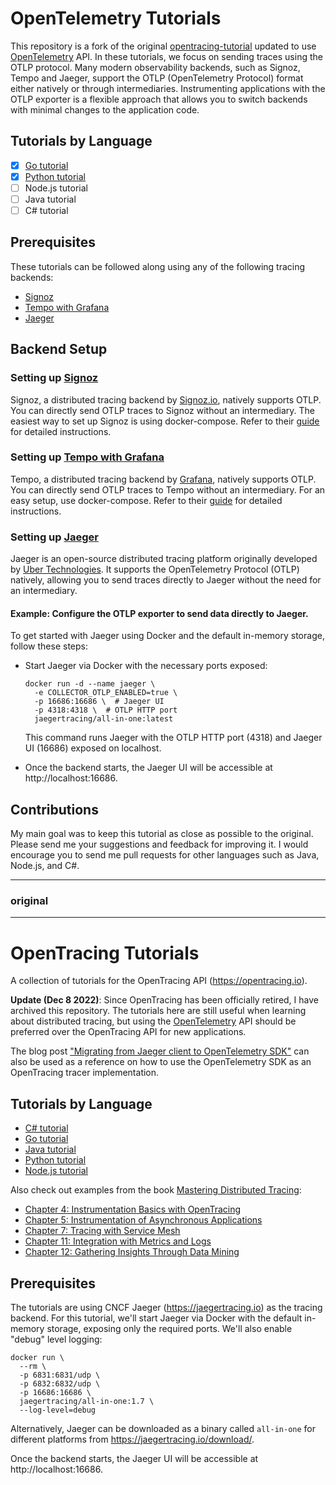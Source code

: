 # OpenTelemetry Tutorials

This repository is a fork of the original [opentracing-tutorial](https://github.com/yurishkuro/opentracing-tutorial) updated to use [OpenTelemetry](https://opentelemetry.io) API. In these tutorials, we focus on sending traces using the OTLP protocol. Many modern observability backends, such as Signoz, Tempo and Jaeger, support the OTLP (OpenTelemetry Protocol) format either natively or through intermediaries. Instrumenting applications with the OTLP exporter is a flexible approach that allows you to switch backends with minimal changes to the application code.

## Tutorials by Language

- [x] [Go tutorial](./go/)
- [x] [Python tutorial](./python)
- [ ] Node.js tutorial
- [ ] Java tutorial
- [ ] C# tutorial

## Prerequisites

These tutorials can be followed along using any of the following tracing backends:
* [Signoz](https://signoz.io/)
* [Tempo with Grafana](https://grafana.com/docs/tempo/latest/)
* [Jaeger](https://jaegertracing.io)

## Backend Setup

### Setting up [Signoz](https://signoz.io/)

Signoz, a distributed tracing backend by [Signoz.io](https://signoz.io/), natively supports OTLP. You can directly send OTLP traces to Signoz without an intermediary.
The easiest way to set up Signoz is using docker-compose. Refer to their [guide](https://signoz.io/docs/install/docker/) for detailed instructions.


### Setting up [Tempo with Grafana](https://grafana.com/docs/tempo/latest/)

Tempo, a distributed tracing backend by [Grafana](https://grafana.com/), natively supports OTLP. You can directly send OTLP traces to Tempo without an intermediary.
For an easy setup, use docker-compose. Refer to their [guide](https://grafana.com/docs/tempo/next/getting-started/docker-example/) for detailed instructions.


### Setting up [Jaeger](https://www.jaegertracing.io/docs/1.59/)

Jaeger is an open-source distributed tracing platform originally developed by [Uber Technologies](http://uber.github.io/). It supports the OpenTelemetry Protocol (OTLP) natively, allowing you to send traces directly to Jaeger without the need for an intermediary.

#### Example: Configure the OTLP exporter to send data directly to Jaeger.
To get started with Jaeger using Docker and the default in-memory storage, follow these steps:

* Start Jaeger via Docker with the necessary ports exposed:
    ```
    docker run -d --name jaeger \
      -e COLLECTOR_OTLP_ENABLED=true \
      -p 16686:16686 \  # Jaeger UI
      -p 4318:4318 \  # OTLP HTTP port
      jaegertracing/all-in-one:latest
    ```
    This command runs Jaeger with the OTLP HTTP port (4318) and Jaeger UI (16686) exposed on localhost.

* Once the backend starts, the Jaeger UI will be accessible at http://localhost:16686.


## Contributions
My main goal was to keep this tutorial as close as possible to the original. Please send me your suggestions and feedback for improving it. I would encourage you to send me pull requests for other languages such as Java, Node.js, and C#. 

---
### original
---

# OpenTracing Tutorials

A collection of tutorials for the OpenTracing API (https://opentracing.io).

**Update (Dec 8 2022)**: Since OpenTracing has been officially retired, I have archived this repository. The tutorials here are still useful when learning about distributed tracing, but using the [OpenTelemetry](https://opentelemetry.io/) API should be preferred over the OpenTracing API for new applications.

The blog post ["Migrating from Jaeger client to OpenTelemetry SDK"](https://medium.com/jaegertracing/migrating-from-jaeger-client-to-opentelemetry-sdk-bd337d796759) can also be used as a reference on how to use the OpenTelemetry SDK as an OpenTracing tracer implementation.

## Tutorials by Language

  * [C# tutorial](./csharp/)
  * [Go tutorial](./go/)
  * [Java tutorial](./java)
  * [Python tutorial](./python)
  * [Node.js tutorial](./nodejs)

Also check out examples from the book [Mastering Distributed Tracing](https://www.shkuro.com/books/2019-mastering-distributed-tracing/):
* [Chapter 4: Instrumentation Basics with OpenTracing](https://github.com/PacktPublishing/Mastering-Distributed-Tracing/tree/master/Chapter04)
* [Chapter 5: Instrumentation of Asynchronous Applications](https://github.com/PacktPublishing/Mastering-Distributed-Tracing/tree/master/Chapter05)
* [Chapter 7: Tracing with Service Mesh](https://github.com/PacktPublishing/Mastering-Distributed-Tracing/tree/master/Chapter07)
* [Chapter 11: Integration with Metrics and Logs](https://github.com/PacktPublishing/Mastering-Distributed-Tracing/tree/master/Chapter11)
* [Chapter 12: Gathering Insights Through Data Mining](https://github.com/PacktPublishing/Mastering-Distributed-Tracing/tree/master/Chapter12)

## Prerequisites

The tutorials are using CNCF Jaeger (https://jaegertracing.io) as the tracing backend.
For this tutorial, we'll start Jaeger via Docker with the default in-memory storage, exposing only the required ports. We'll also enable "debug" level logging:

```
docker run \
  --rm \
  -p 6831:6831/udp \
  -p 6832:6832/udp \
  -p 16686:16686 \
  jaegertracing/all-in-one:1.7 \
  --log-level=debug
```

Alternatively, Jaeger can be downloaded as a binary called `all-in-one` for different platforms from https://jaegertracing.io/download/.

Once the backend starts, the Jaeger UI will be accessible at http://localhost:16686.
